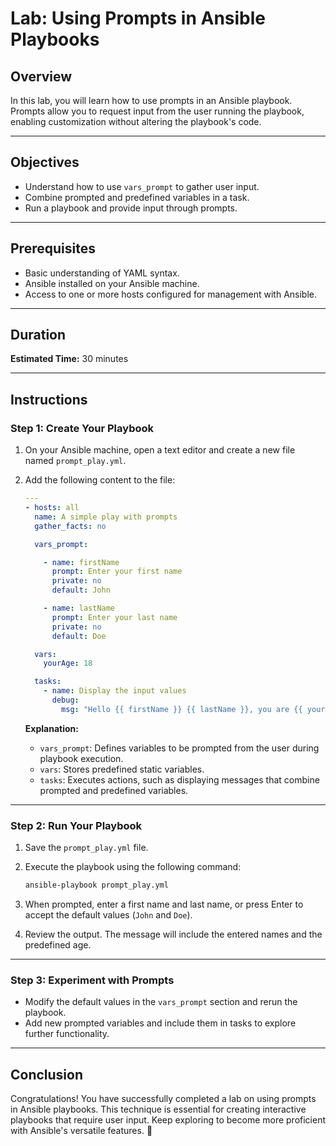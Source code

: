 # Lab: Using Prompts in Ansible Playbooks

## Overview

In this lab, you will learn how to use prompts in an Ansible playbook. Prompts allow you to request input from the user running the playbook, enabling customization without altering the playbook's code.

---

## Objectives

- Understand how to use `vars_prompt` to gather user input.
- Combine prompted and predefined variables in a task.
- Run a playbook and provide input through prompts.

---

## Prerequisites

- Basic understanding of YAML syntax.
- Ansible installed on your Ansible machine.
- Access to one or more hosts configured for management with Ansible.

---

## Duration

**Estimated Time:** 30 minutes

---

## Instructions

### Step 1: Create Your Playbook

1. On your Ansible machine, open a text editor and create a new file named `prompt_play.yml`.

2. Add the following content to the file:

    ```yaml
    ---
    - hosts: all
      name: A simple play with prompts
      gather_facts: no

      vars_prompt:

        - name: firstName
          prompt: Enter your first name
          private: no
          default: John

        - name: lastName
          prompt: Enter your last name
          private: no
          default: Doe

      vars:
        yourAge: 18

      tasks:
        - name: Display the input values
          debug:
            msg: "Hello {{ firstName }} {{ lastName }}, you are {{ yourAge }} years old."
    ```

    **Explanation:**
    - `vars_prompt`: Defines variables to be prompted from the user during playbook execution.
    - `vars`: Stores predefined static variables.
    - `tasks`: Executes actions, such as displaying messages that combine prompted and predefined variables.

---

### Step 2: Run Your Playbook

1. Save the `prompt_play.yml` file.

2. Execute the playbook using the following command:

    ```bash
    ansible-playbook prompt_play.yml
    ```

3. When prompted, enter a first name and last name, or press Enter to accept the default values (`John` and `Doe`).

4. Review the output. The message will include the entered names and the predefined age.

---

### Step 3: Experiment with Prompts

- Modify the default values in the `vars_prompt` section and rerun the playbook.
- Add new prompted variables and include them in tasks to explore further functionality.

---

## Conclusion

Congratulations! You have successfully completed a lab on using prompts in Ansible playbooks. This technique is essential for creating interactive playbooks that require user input. Keep exploring to become more proficient with Ansible's versatile features. 👏

